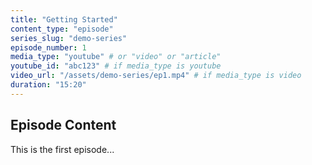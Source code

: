 ```yaml
---
title: "Getting Started"
content_type: "episode"
series_slug: "demo-series"
episode_number: 1
media_type: "youtube" # or "video" or "article"
youtube_id: "abc123" # if media_type is youtube
video_url: "/assets/demo-series/ep1.mp4" # if media_type is video
duration: "15:20"
---
```


## Episode Content

This is the first episode...